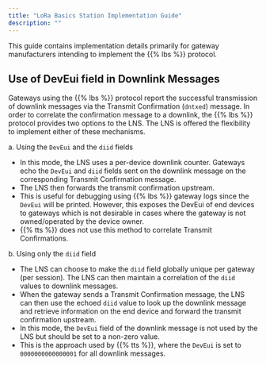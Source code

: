 ```yaml
---
title: "LoRa Basics Station Implementation Guide"
description: ""
---
```


This guide contains implementation details primarily for gateway manufacturers intending to implement the {{% lbs %}} protocol.

<!--more-->

## Use of DevEui field in Downlink Messages

Gateways using the {{% lbs %}} protocol report the successful transmission of downlink messages via the Transmit Confirmation (`dntxed`) message. In order to correlate the confirmation message to a downlink, the {{% lbs %}} protocol provides two options to the LNS. The LNS is offered the flexibility to implement either of these mechanisms.

a. Using the `DevEui` and the `diid` fields
- In this mode, the LNS uses a per-device downlink counter. Gateways echo the `DevEui` and `diid` fields sent on the downlink message on the corresponding Transmit Confirmation message.
- The LNS then forwards the transmit confirmation upstream.
- This is useful for debugging using {{% lbs %}} gateway logs since the `DevEui` will be printed. However, this exposes the DevEui of end devices to gateways which is not desirable in cases where the gateway is not owned/operated by the device owner.
- {{% tts %}} does not use this method to correlate Transmit Confirmations.

b. Using only the `diid` field
- The LNS can choose to make the `diid` field globally unique per gateway (per session). The LNS can then maintain a correlation of the `diid` values to downlink messages.
- When the gateway sends a Transmit Confirmation message, the LNS can then use the echoed `diid` value to look up the downlink message and retrieve information on the end device and forward the transmit confirmation upstream.
- In this mode, the `DevEui` field of the downlink message is not used by the LNS but should be set to a non-zero value.
- This is the approach used by {{% tts %}}, where the `DevEui` is set to `0000000000000001` for all downlink messages.

